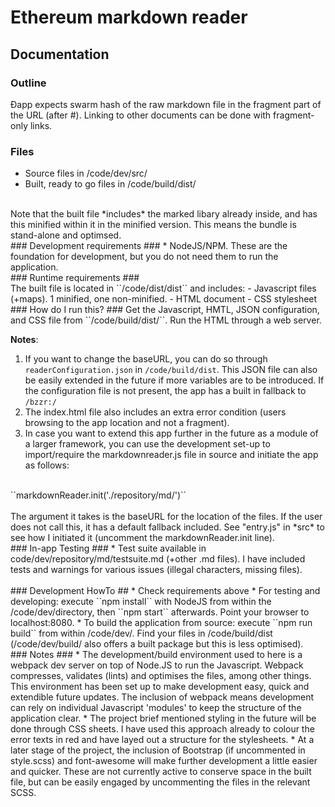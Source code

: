 # Ethereum markdown reader

## Documentation

### Outline ###

Đapp expects swarm hash of the raw markdown file in the fragment part of 
the URL (after #). Linking to other documents can be done with 
fragment-only links.


### Files ####
* Source files in /code/dev/src/
* Built, ready to go files in /code/build/dist/

<br />
Note that the built file *includes* the marked libary already inside, and has this minified within it in the minified version. This means the bundle is stand-alone and optimsed.

<br />
### Development requirements ###
* NodeJS/NPM. These are the foundation for development, but you do not need them to run the application.

<br />
### Runtime requirements ###
<br />
The built file is located in ``/code/dist/dist`` and includes:
- Javascript files (+maps). 1 minified, one non-minified.
- HTML document
- CSS stylesheet

<br />
### How do I run this? ###
Get the Javascript, HMTL, JSON configuration, and CSS file from ``/code/build/dist/``. Run the HTML through a web server.
<br />

**Notes**:
<br />
1. If you want to change the baseURL, you can do so through ``readerConfiguration.json`` in ``/code/build/dist``. This JSON file can also be easily extended in the future if more variables are to be introduced. If the configuration file is not present, the app has a built in fallback to ``/bzzr:/``
2. The index.html file also includes an extra error condition (users browsing to the app location and not a fragment).
3. In case you want to extend this app further in the future as a module of a larger framework, you can use the development set-up to import/require the markdownreader.js file in source and initiate the app as follows:
<br />
``markdownReader.init('./repository/md/')``
<br />
<br />
The argument it takes is the baseURL for the location of the files. If the user does not call this, it has a default fallback included. See "entry.js" in *src* to see how I initiated it (uncomment the markdownReader.init line).

<br />
### In-app Testing ###
* Test suite available in code/dev/repository/md/testsuite.md (+other .md files). I have included tests and warnings for various issues (illegal characters, missing files).

<br />

<br />
### Development HowTo ##
* Check requirements above
* For testing and developing: execute ``npm install`` with NodeJS from within the /code/dev/directory, then ``npm start`` afterwards. Point your browser to localhost:8080.
* To build the application from source: execute ``npm run build`` from within /code/dev/. Find your files in /code/build/dist (/code/dev/build/ also offers a built package but this is less optimised).

<br />
### Notes ###
* The development/build environment used to here is a webpack dev server on top of Node.JS to run the Javascript. Webpack compresses, validates (lints) and optimises the files, among other things. This environment has been set up to make development easy, quick and extendible future updates. The inclusion of webpack means development can rely on individual Javascript 'modules' to keep the structure of the application clear.
* The project brief mentioned styling in the future will be done through CSS sheets. I have used this approach already to colour the error texts in red and have layed out a structure for the stylesheets.
* At a later stage of the project, the inclusion of Bootstrap (if uncommented in style.scss) and font-awesome will make further development a little easier and quicker. These are not currently active to conserve space in the built file, but can be easily engaged by uncommenting the files in the relevant SCSS.
